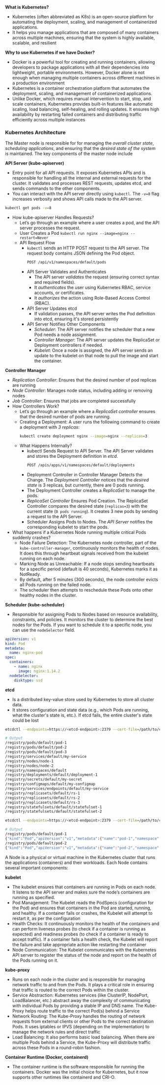 **What is Kubernetes?**
- Kubernetes (often abbreviated as K8s) is an open-source platform for automating the deployment, scaling, and management of containerized applications. 
- It helps you manage applications that are composed of many containers across multiple machines, ensuring that the system is highly available, scalable, and resilient

**Why to use Kubernetes if we have Docker?**
- Docker is a powerful tool for creating and running containers, allowing developers to package applications with all their dependencies into lightweight, portable environments. However, Docker alone is not enough when managing multiple containers across different machines in a production environment
- Kubernetes is a container orchestration platform that automates the deployment, scaling, and management of containerized applications.
- Unlike Docker, which requires manual intervention to start, stop, and scale containers, Kubernetes provides built-in features like automatic scaling, load balancing, self-healing, and rolling updates. It ensures high availability by restarting failed containers and distributing traffic efficiently across multiple instances

### Kubernetes Architecture ###
The Master node is responsible for for managing the *overall cluster state*, *scheduling applications*, and ensuring that the *desired state of the system* is maintained. The key components of the master node include

**API Server (kube-apiserver)**
- Entry point for all API requests. It exposes Kubernetes APIs and is responsible for handling all the internal and external requests for the cluster. It validates and processes REST requests, updates etcd, and sends commands to the other components.
- You can interact with the API server directly using `kubectl`. The `-v=8` flag increases verbosity and shows API calls made to the API server.
```bash
kubectl get pods -v=8
```
- How kube-apiserver Handles Requests?
  - Let’s go through an example where a user creates a pod, and the API server processes the request.
  - User Creates a Pod `kubectl run nginx --image=nginx --restart=Never`
  - API Request Flow
    - `kubectl` sends an HTTP POST request to the API server. The request body contains JSON defining the Pod object.
      ```bash
      POST /api/v1/namespaces/default/pods
      ```
    - API Server Validates and Authenticates
      - The API server *validates* the request (ensuring correct syntax and required fields).
      - It *authenticates* the user using Kubernetes RBAC, service accounts, or certificates.
      - It *authorizes* the action using Role-Based Access Control (RBAC).
    - API Server Updates etcd
      - If validation passes, the API server writes the Pod definition into etcd, ensuring it's stored persistently
    - API Server Notifies Other Components
      - *Scheduler*: The API server notifies the scheduler that a new Pod needs a node assignment.
      - *Controller Manager*: The API server updates the ReplicaSet or Deployment controllers if needed.
      - *Kubelet*: Once a node is assigned, the API server sends an update to the kubelet on that node to pull the image and start the container.

**Controller Manager**
- *Replication Controller*: Ensures that the desired number of pod replicas are running
- *Node Controller*: Manages node status, including adding or removing nodes
- *Job Controller*: Ensures that jobs are completed successfully
- How Controllers Work?
  - Let’s go through an example where a *ReplicaSet controller* ensures that the desired number of pods are running.
  - Creating a Deployment: A user runs the following command to create a deployment with *3 replicas*:
    ```bash
    kubectl create deployment nginx --image=nginx --replicas=3
    ```
  - What Happens Internally?
    - kubectl Sends Request to API Server. The API Server validates and stores the Deployment definition in *etcd*.
      ```bash
      POST /apis/apps/v1/namespaces/default/deployments
      ```
    - Deployment Controller in Controller Manager Detects the Change. The *Deployment Controller* notices that the *desired state* is 3 replicas, but currently, there are 0 pods running.
    - The Deployment Controller creates a *ReplicaSet* to manage the pods.
    - *ReplicaSet Controller* Ensures Pod Creation. The ReplicaSet Controller compares the desired state (`replicas=3`) with the current state (`0 pods running`). It creates 3 new pods by sending a request to the API Server.
    - Scheduler Assigns Pods to Nodes. The *API Server* notifies the corresponding kubelet to start the pods.
- What happens if a Kubernetes Node running multiple critical Pods suddenly crashes?
  - Node Failure Detection: The Kubernetes node controller, part of the `kube-controller-manager`, continuously monitors the health of nodes. It does this through heartbeat signals received from the kubelet running on each node.
  - Marking Node as Unreachable: If a node stops sending heartbeats for a specific period (default is 40 seconds), Kubernetes marks it as NotReady.
  - By default, after 5 minutes (300 seconds), the node controller evicts all Pods running on the failed node.
  - The scheduler then attempts to reschedule these Pods onto other healthy nodes in the cluster.
   
**Scheduler (kube-scheduler)**
- Responsible for assigning Pods to Nodes based on resource availability, constraints, and policies. It monitors the cluster to determine the best nodes for the Pods. If you want to schedule it to a specific node, you can use the `nodeSelector` field.
```yaml
apiVersion: v1
kind: Pod
metadata:
  name: nginx-pod
spec:
  containers:
    - name: nginx 
      image: nginx:1.14.2
  nodeSelector:
    disktype: ssd
```

**etcd**
- Is a distributed key-value store used by Kubernetes to store all cluster data. 
- It stores configuration and state data (e.g., which Pods are running, what the cluster's state is, etc.). If etcd fails, the entire cluster's state could be lost
```bash
etcdctl --endpoints=https://<etcd-endpoint>:2379 --cert-file=/path/to/cert --key-file=/path/to/key --ca-file=/path/to/ca-cert get "" --prefix --keys-only
```
```bash
# Output
/registry/pods/default/pod-1
/registry/pods/default/pod-2
/registry/pods/default/pod-3
/registry/services/default/my-service
/registry/nodes/node-1
/registry/nodes/node-2
/registry/namespaces/default
/registry/deployments/default/deployment-1
/registry/secrets/default/my-secret
/registry/configmaps/default/my-configmap
/registry/services/endpoints/default/my-service
/registry/replicasets/default/rs-1
/registry/replicasets/default/rs-2
/registry/replicasets/default/rs-3
/registry/statefulsets/default/statefulset-1
/registry/statefulsets/default/statefulset-2
```

```bash
etcdctl --endpoints=https://<etcd-endpoint>:2379 --cert-file=/path/to/cert --key-file=/path/to/key --ca-file=/path/to/ca-cert get "" --prefix
```
```bash
# Output
/registry/pods/default/pod-1
{"kind":"Pod","apiVersion":"v1","metadata":{"name":"pod-1","namespace":"default","uid":"1234567890","labels":{"app":"myapp"}},"spec":{"containers":[{"name":"nginx","image":"nginx:latest"}]}}
/registry/pods/default/pod-2
{"kind":"Pod","apiVersion":"v1","metadata":{"name":"pod-2","namespace":"default","uid":"1234567891","labels":{"app":"myapp"}},"spec":{"containers":[{"name":"nginx","image":"nginx:latest"}]}}
```


A Node is a physical or virtual machine in the Kubernetes cluster that runs the applications (containers) and their workloads. Each Node contains several important components:

**kubelet**
- The kubelet ensures that containers are running in Pods on each node. It listens to the API server and makes sure the node’s containers are running as specified.
- Pod Management: The Kubelet reads the PodSpecs (configuration for the Pod) and ensures that containers in the Pod are started, running, and healthy. If a container fails or crashes, the Kubelet will attempt to restart it, as per the configuration
- Health Checks: It continuously monitors the health of the containers and can perform liveness probes (to check if a container is running as expected) and readiness probes (to check if a container is ready to accept traffic). If a container fails a health check, the Kubelet will report the failure and take appropriate action like restarting the container
- Node Communication: The Kubelet communicates with the Kubernetes API server to register the status of the node and report on the health of the Pods running on it.

**kube-proxy**
- Runs on each node in the cluster and is responsible for managing network traffic to and from the Pods. It plays a critical role in ensuring that traffic is routed to the correct Pods within the cluster.
- Service Abstraction: Kubernetes services (like ClusterIP, NodePort, LoadBalancer, etc.) abstract away the complexity of communicating with individual Pods by providing a stable IP and DNS name. The Kube-Proxy helps route traffic to the correct Pod(s) behind a Service
- Network Routing: The Kube-Proxy handles the routing of network requests from external clients or other Pods to the correct destination Pods. It uses iptables or IPVS (depending on the implementation) to manage the network rules and direct traffic
- Load Balancing: It also performs basic load balancing. When there are multiple Pods behind a Service, the Kube-Proxy will distribute traffic across these Pods in a round-robin fashion.

**Container Runtime (Docker, containerd)** 
- The container runtime is the software responsible for running the containers. Docker was the initial choice for Kubernetes, but it now supports other runtimes like containerd and CRI-O.

      
